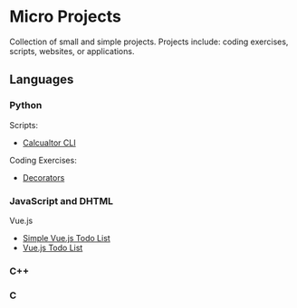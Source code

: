 # Micro Projects
Collection of small and simple projects.
Projects include: coding exercises, scripts, websites, or applications.

## Languages

### Python

Scripts:
- [Calcualtor CLI](https://github.com/adam-hamland/micro-projects/tree/main/python_calc_cli)

Coding Exercises:
- [Decorators](https://github.com/adam-hamland/micro-projects/tree/main/projects/python/decorators)

### JavaScript and DHTML

Vue.js
- [Simple Vue.js Todo List](https://github.com/adam-hamland/micro-projects/tree/main/projects/dhtml/vue/simple_todo)
- [Vue.js Todo List](https://github.com/adam-hamland/micro-projects/tree/main/projects/dhtml/vue/todo)

### C++

### C

